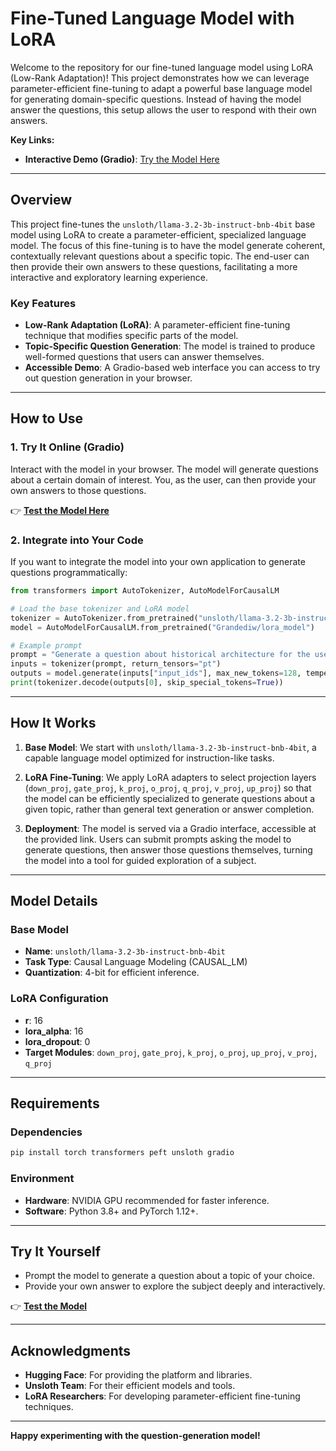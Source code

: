 # **Fine-Tuned Language Model with LoRA**

Welcome to the repository for our fine-tuned language model using LoRA (Low-Rank Adaptation)! This project demonstrates how we can leverage parameter-efficient fine-tuning to adapt a powerful base language model for generating domain-specific questions. Instead of having the model answer the questions, this setup allows the user to respond with their own answers. 

**Key Links:**
- **Interactive Demo (Gradio)**: [Try the Model Here](https://9b7c23980211fb75b3.gradio.live/)

---

## **Overview**

This project fine-tunes the `unsloth/llama-3.2-3b-instruct-bnb-4bit` base model using LoRA to create a parameter-efficient, specialized language model. The focus of this fine-tuning is to have the model generate coherent, contextually relevant questions about a specific topic. The end-user can then provide their own answers to these questions, facilitating a more interactive and exploratory learning experience.

### **Key Features**
- **Low-Rank Adaptation (LoRA)**: A parameter-efficient fine-tuning technique that modifies specific parts of the model.
- **Topic-Specific Question Generation**: The model is trained to produce well-formed questions that users can answer themselves.
- **Accessible Demo**: A Gradio-based web interface you can access to try out question generation in your browser.

---

## **How to Use**

### **1. Try It Online (Gradio)**

Interact with the model in your browser. The model will generate questions about a certain domain of interest. You, as the user, can then provide your own answers to those questions.

👉 **[Test the Model Here](https://9b7c23980211fb75b3.gradio.live/)**

### **2. Integrate into Your Code**

If you want to integrate the model into your own application to generate questions programmatically:

```python
from transformers import AutoTokenizer, AutoModelForCausalLM

# Load the base tokenizer and LoRA model
tokenizer = AutoTokenizer.from_pretrained("unsloth/llama-3.2-3b-instruct-bnb-4bit", use_fast=False)
model = AutoModelForCausalLM.from_pretrained("Grandediw/lora_model")

# Example prompt
prompt = "Generate a question about historical architecture for the user to answer."
inputs = tokenizer(prompt, return_tensors="pt")
outputs = model.generate(inputs["input_ids"], max_new_tokens=128, temperature=1.5)
print(tokenizer.decode(outputs[0], skip_special_tokens=True))
```

---

## **How It Works**

1. **Base Model**: 
   We start with `unsloth/llama-3.2-3b-instruct-bnb-4bit`, a capable language model optimized for instruction-like tasks.

2. **LoRA Fine-Tuning**: 
   We apply LoRA adapters to select projection layers (`down_proj`, `gate_proj`, `k_proj`, `o_proj`, `q_proj`, `v_proj`, `up_proj`) so that the model can be efficiently specialized to generate questions about a given topic, rather than general text generation or answer completion.

3. **Deployment**:
   The model is served via a Gradio interface, accessible at the provided link. Users can submit prompts asking the model to generate questions, then answer those questions themselves, turning the model into a tool for guided exploration of a subject.

---

## **Model Details**

### **Base Model**
- **Name**: `unsloth/llama-3.2-3b-instruct-bnb-4bit`
- **Task Type**: Causal Language Modeling (CAUSAL_LM)
- **Quantization**: 4-bit for efficient inference.

### **LoRA Configuration**
- **r**: 16
- **lora_alpha**: 16
- **lora_dropout**: 0
- **Target Modules**: `down_proj`, `gate_proj`, `k_proj`, `o_proj`, `up_proj`, `v_proj`, `q_proj`

---

## **Requirements**

### **Dependencies**
```bash
pip install torch transformers peft unsloth gradio
```

### **Environment**
- **Hardware**: NVIDIA GPU recommended for faster inference.
- **Software**: Python 3.8+ and PyTorch 1.12+.

---

## **Try It Yourself**
- Prompt the model to generate a question about a topic of your choice.
- Provide your own answer to explore the subject deeply and interactively.

👉 **[Test the Model](https://9b7c23980211fb75b3.gradio.live/)**

---

## **Acknowledgments**
- **Hugging Face**: For providing the platform and libraries.
- **Unsloth Team**: For their efficient models and tools.
- **LoRA Researchers**: For developing parameter-efficient fine-tuning techniques.

---

**Happy experimenting with the question-generation model!**

